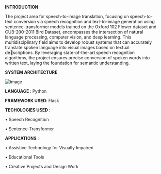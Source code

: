 **INTRODUCTION** 
 
The project area for speech-to-image translation, focusing on speech-to-text conversion via speech
recognition and text-to-image generation using sentence-transformer models trained on the Oxford
102 Flower dataset and CUB-200-2011 Bird Dataset, encompasses the intersection of natural language processing, computer vision, and deep learning. This multidisciplinary field aims to develop
robust systems that can accurately translate spoken language into visual images based on textual descriptions. By leveraging state-of-the-art speech recognition algorithms, the project ensures precise
conversion of spoken words into written text, laying the foundation for semantic understanding.

**SYSTEM ARCHITECTURE** 

![image](https://github.com/akshara2207/SPEECH-TO-IMAGE-TRANSLATION-MAIN-PROJECT/assets/117832952/add27cf4-58ab-4e78-b8b6-a0233d63a75d)


**LANGUAGE** :
Python 

**FRAMEWORK USED**:
Flask


**TECHOLOGIES USED** :

• Speech Recognition

• Sentence-Transformer 

**APPLICATIONS** :

• Assistive Technology for Visually Impaired

• Educational Tools

• Creative Projects and Design Work
